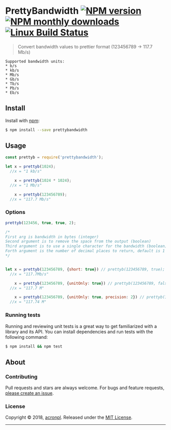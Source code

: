 # PrettyBandwidth [![NPM version](https://img.shields.io/npm/v/prettybandwidth.svg?style=flat)](https://www.npmjs.com/package/prettybandwidth) [![NPM monthly downloads](https://img.shields.io/npm/dm/prettybandwidth.svg?style=flat)](https://npmjs.org/package/prettybandwidth) [![Linux Build Status](https://img.shields.io/travis/acronpl/prettybandwidth.svg?style=flat&label=Travis)](https://travis-ci.org/acronpl/prettybandwidth)

>  Convert bandwidth values to prettier format (123456789 -> 117.7 Mb/s)

```
Supported bandwidth units:
* b/s
* kb/s
* Mb/s
* Gb/s
* Tb/s
* Pb/s
* Eb/s
```

## Install

Install with [npm](https://www.npmjs.com/):

```sh
$ npm install --save prettybandwidth
```


## Usage

```js
const prettyb = require('prettybandwidth');

let x = prettyb(1024);
  //x = "1 kb/s"

    x = prettyb(1024 * 1024);
  //x = "1 Mb/s"

    x = prettyb(123456789);
  //x = "117.7 Mb/s"
```

### Options

```javascript
prettyb(123456, true, true, 2);

/*
First arg is bandwidth in bytes (integer)
Second argument is to remove the space from the output (boolean)
Third argument is to use a single character for the bandwidth (boolean)
Forth argument is the number of decimal places to return, default is 1 (integer). 
*/


let x = prettyb(123456789, {short: true}) // prettyb(123456789, true);
  //x = "117.7Mb/s"

    x = prettyb(123456789, {unitOnly: true}) // prettyb(123456789, false, true);
  //x = "117.7 M"

    x = prettyb(123456789, {unitOnly: true, precision: 2}) // prettyb(123456789, false, true, 2);
  //x = "117.74 M"
```

### Running tests

Running and reviewing unit tests is a great way to get familiarized with a library and its API. You can install dependencies and run tests with the following command:

```sh
$ npm install && npm test
```

## About
### Contributing

Pull requests and stars are always welcome. For bugs and feature requests, [please create an issue](../../issues/new).

### License
Copyright © 2018, [acronpl](https://github.com/acronpl).
Released under the [MIT License](LICENSE).

***
